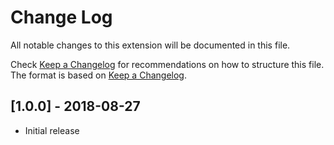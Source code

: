# Change Log
All notable changes to this extension will be documented in this file.

Check [Keep a Changelog](http://keepachangelog.com/) for recommendations on how to structure this file.
The format is based on [Keep a Changelog](http://keepachangelog.com/).

## [1.0.0] - 2018-08-27
- Initial release